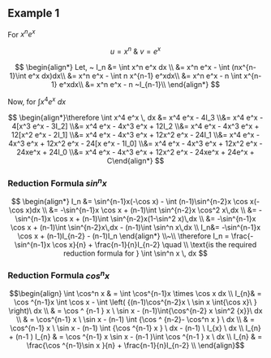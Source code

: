 
## Example 1

For $x^n e^x$  

$$u = x^n ~\& ~ v = e^x$$

$$
\begin{align*}
Let, ~ I_n &= \int x^n e^x dx \\
&= x^n e^x - \int (nx^{n-1}\int e^x dx)dx\\
&= x^n e^x - \int n x^{n-1} e^xdx\\
&= x^n e^x - n \int x^{n-1} e^xdx\\
&= x^n e^x - n ~I_{n-1}\\
\end{align*}
$$

Now, for $\int x^4e^x ~dx$

$$
\begin{align*}\therefore \int x^4 e^x \, dx &= x^4 e^x - 4I_3 \\&= x^4 e^x - 4[x^3 e^x - 3I_2] \\&= x^4 e^x - 4x^3 e^x + 12I_2 \\&= x^4 e^x - 4x^3 e^x + 12[x^2 e^x - 2I_1] \\&= x^4 e^x - 4x^3 e^x + 12x^2 e^x - 24I_1 \\&= x^4 e^x - 4x^3 e^x + 12x^2 e^x - 24[x e^x - 1I_0] \\&= x^4 e^x - 4x^3 e^x + 12x^2 e^x - 24xe^x + 24I_0 \\&= x^4 e^x - 4x^3 e^x + 12x^2 e^x - 24xe^x + 24e^x + C\end{align*}
$$

### Reduction Formula $sin ^nx$

$$
\begin{align*}
I_n &= \sin^{n-1}x(-\cos x) - \int (n-1)\sin^{n-2}x \cos x(-\cos x)dx \\
&= -\sin^{n-1}x \cos x + (n-1)\int \sin^{n-2}x \cos^2 x\,dx \\
&= -\sin^{n-1}x \cos x + (n-1)\int \sin^{n-2}x(1-\sin^2 x)\,dx \\
&= -\sin^{n-1}x \cos x + (n-1)\int \sin^{n-2}x\,dx - (n-1)\int \sin^n x\,dx \\
I_n&= -\sin^{n-1}x \cos x + (n-1)I_{n-2} - (n-1)I_n
\end{align*}
\\~\\
\therefore I_n = \frac{-\sin^{n-1}x \cos x}{n} + \frac{n-1}{n}I_{n-2} \quad \\ \text{is the required reduction formula for } \int \sin^n x \, dx 
$$

### Reduction Formula $cos^nx$
$$\begin{align}
  \int \cos^n x  & = \int \cos^{n-1}x \times \cos x dx \\
 I_{n}& = \cos ^{n-1}x \int \cos x - \int \left( {(n-1)\cos^{n-2}x \ \sin x \int{\cos x}\ }  \right)\ dx  \\
 & = \cos ^ {n-1 } x \ \sin x - (n-1)\int{\cos^{n-2} x \sin^2 {x}}\ dx  \\
 & = \cos^{n-1} x \ \sin x - (n-1) \int {\cos ^ {n-2}- \cos^n x } \ dx   \\
	 & = \cos^{n-1} x \ \sin x - (n-1) \int {\cos ^{n-1} x } \ dx - (n-1) \ I_{x} \ dx  \\
 I_{n} + (n-1 ) I_{n}  & = \cos ^{n-1} x \sin x - (n-1 )\int \cos ^{n-1 } x \ dx \\
I_{n} & = \frac{\cos ^{n-1}\sin x }{n} + \frac{n-1}{n}I_{n-2} \\
\end{align}$$


